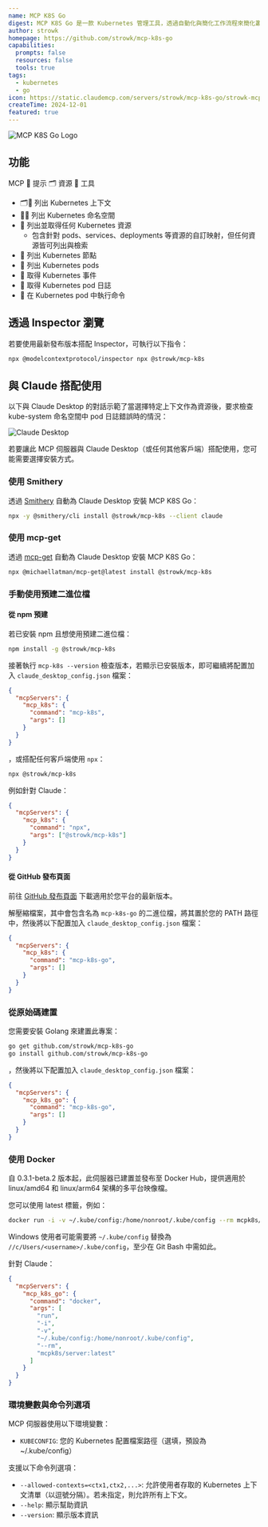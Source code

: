 ```yaml
---
name: MCP K8S Go
digest: MCP K8S Go 是一款 Kubernetes 管理工具，透過自動化與簡化工作流程來簡化叢集操作。其核心價值在於高效的資源管理、簡易部署以及雲原生應用的擴展性。該平台讓開發者能專注於構建應用程式，而非基礎設施管理。
author: strowk
homepage: https://github.com/strowk/mcp-k8s-go
capabilities:
  prompts: false
  resources: false
  tools: true
tags:
  - kubernetes
  - go
icon: https://static.claudemcp.com/servers/strowk/mcp-k8s-go/strowk-mcp-k8s-go-4e7474d6.png
createTime: 2024-12-01
featured: true
---
```


![MCP K8S Go Logo](https://static.claudemcp.com/servers/strowk/mcp-k8s-go/strowk-mcp-k8s-go-4e7474d6.png)

## 功能

MCP 💬 提示 🗂️ 資源 🤖 工具

- 🗂️🤖 列出 Kubernetes 上下文
- 💬🤖 列出 Kubernetes 命名空間
- 🤖 列出並取得任何 Kubernetes 資源
  - 包含針對 pods、services、deployments 等資源的自訂映射，但任何資源皆可列出與檢索
- 🤖 列出 Kubernetes 節點
- 💬 列出 Kubernetes pods
- 🤖 取得 Kubernetes 事件
- 🤖 取得 Kubernetes pod 日誌
- 🤖 在 Kubernetes pod 中執行命令

## 透過 Inspector 瀏覽

若要使用最新發布版本搭配 Inspector，可執行以下指令：

```bash
npx @modelcontextprotocol/inspector npx @strowk/mcp-k8s
```

## 與 Claude 搭配使用

以下與 Claude Desktop 的對話示範了當選擇特定上下文作為資源後，要求檢查 kube-system 命名空間中 pod 日誌錯誤時的情況：

![Claude Desktop](https://static.claudemcp.com/servers/strowk/mcp-k8s-go/strowk-mcp-k8s-go-8eb1730a.png)

若要讓此 MCP 伺服器與 Claude Desktop（或任何其他客戶端）搭配使用，您可能需要選擇安裝方式。

### 使用 Smithery

透過 [Smithery](https://smithery.ai/server/@strowk/mcp-k8s) 自動為 Claude Desktop 安裝 MCP K8S Go：

```bash
npx -y @smithery/cli install @strowk/mcp-k8s --client claude
```

### 使用 mcp-get

透過 [mcp-get](https://mcp-get.com/packages/%40strowk%2Fmcp-k8s) 自動為 Claude Desktop 安裝 MCP K8S Go：

```bash
npx @michaellatman/mcp-get@latest install @strowk/mcp-k8s
```

### 手動使用預建二進位檔

#### 從 npm 預建

若已安裝 npm 且想使用預建二進位檔：

```bash
npm install -g @strowk/mcp-k8s
```

接著執行 `mcp-k8s --version` 檢查版本，若顯示已安裝版本，即可繼續將配置加入 `claude_desktop_config.json` 檔案：

```json
{
  "mcpServers": {
    "mcp_k8s": {
      "command": "mcp-k8s",
      "args": []
    }
  }
}
```

，或搭配任何客戶端使用 `npx`：

```bash
npx @strowk/mcp-k8s
```

例如針對 Claude：

```json
{
  "mcpServers": {
    "mcp_k8s": {
      "command": "npx",
      "args": ["@strowk/mcp-k8s"]
    }
  }
}
```

#### 從 GitHub 發布頁面

前往 [GitHub 發布頁面](https://github.com/strowk/mcp-k8s-go/releases) 下載適用於您平台的最新版本。

解壓縮檔案，其中會包含名為 `mcp-k8s-go` 的二進位檔，將其置於您的 PATH 路徑中，然後將以下配置加入 `claude_desktop_config.json` 檔案：

```json
{
  "mcpServers": {
    "mcp_k8s": {
      "command": "mcp-k8s-go",
      "args": []
    }
  }
}
```

### 從原始碼建置

您需要安裝 Golang 來建置此專案：

```bash
go get github.com/strowk/mcp-k8s-go
go install github.com/strowk/mcp-k8s-go
```

，然後將以下配置加入 `claude_desktop_config.json` 檔案：

```json
{
  "mcpServers": {
    "mcp_k8s_go": {
      "command": "mcp-k8s-go",
      "args": []
    }
  }
}
```

### 使用 Docker

自 0.3.1-beta.2 版本起，此伺服器已建置並發布至 Docker Hub，提供適用於 linux/amd64 和 linux/arm64 架構的多平台映像檔。

您可以使用 latest 標籤，例如：

```bash
docker run -i -v ~/.kube/config:/home/nonroot/.kube/config --rm mcpk8s/server:latest
```

Windows 使用者可能需要將 `~/.kube/config` 替換為 `//c/Users/<username>/.kube/config`，至少在 Git Bash 中需如此。

針對 Claude：

```json
{
  "mcpServers": {
    "mcp_k8s_go": {
      "command": "docker",
      "args": [
        "run",
        "-i",
        "-v",
        "~/.kube/config:/home/nonroot/.kube/config",
        "--rm",
        "mcpk8s/server:latest"
      ]
    }
  }
}
```

### 環境變數與命令列選項

MCP 伺服器使用以下環境變數：

- `KUBECONFIG`: 您的 Kubernetes 配置檔案路徑（選填，預設為 ~/.kube/config）

支援以下命令列選項：

- `--allowed-contexts=<ctx1,ctx2,...>`: 允許使用者存取的 Kubernetes 上下文清單（以逗號分隔）。若未指定，則允許所有上下文。
- `--help`: 顯示幫助資訊
- `--version`: 顯示版本資訊
